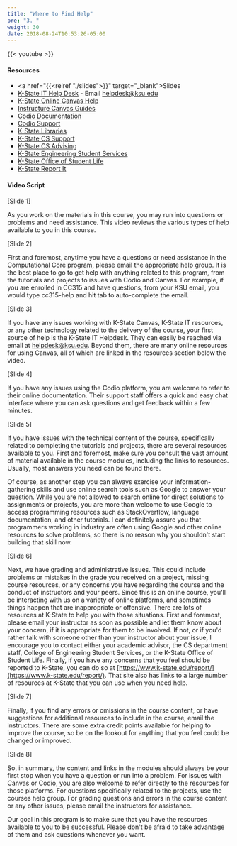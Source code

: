 ```yaml
---
title: "Where to Find Help"
pre: "3. "
weight: 30
date: 2018-08-24T10:53:26-05:00
---
```


<!-- TODO russfeld -->

{{< youtube  >}}
<!--- Vtpmu_p4k_g --->

#### Resources

* <a href="{{<relref "./slides">}}" target="_blank">Slides</a>
* [K-State IT Help Desk](https://www.k-state.edu/its/helpdesk/) - Email helpdesk@ksu.edu
* [K-State Online Canvas Help](http://public.online.k-state.edu/help/)
* [Instructure Canvas Guides](https://community.canvaslms.com/community/answers/guides)
* [Codio Documentation](https://codio.com/docs/)
* [Codio Support](https://codio.com/docs/dashboard/support/)
* [K-State Libraries](http://www.lib.k-state.edu/)
* [K-State CS Support](https://support.cs.ksu.edu/)
* [K-State CS Advising](https://www.cs.ksu.edu/undergraduate/advising/)
* [K-State Engineering Student Services](https://www.engg.ksu.edu/studentservices/)
* [K-State Office of Student Life](https://www.k-state.edu/studentlife/)
* [K-State Report It](https://www.k-state.edu/report/)

#### Video Script

[Slide 1]

As you work on the materials in this course, you may run into questions or problems and need assistance. 
This video reviews the various types of help available to you in this course.

[Slide 2]

First and foremost, anytime you have a questions or need assistance in the Computational Core program, please email the appropriate help group. 
It is the best place to go to get help with anything related to this program, from the tutorials and projects to issues with Codio and Canvas.
For example, if you are enrolled in CC315 and have questions, from your KSU email, you would type cc315-help and hit tab to auto-complete the email.  

[Slide 3]

If you have any issues working with K-State Canvas, K-State IT resources, or any other technology related to the delivery of the course, your first source of help is the K-State IT Helpdesk. They can easily be reached via email at helpdesk@ksu.edu. Beyond them, there are many online resources for using Canvas, all of which are linked in the resources section below the video.

[Slide 4]

If you have any issues using the Codio platform, you are welcome to refer to their online documentation. 
Their support staff offers a quick and easy chat interface where you can ask questions and get feedback within a few minutes.

[Slide 5]

If you have issues with the technical content of the course, specifically related to completing the tutorials and projects, there are several resources available to you. 
First and foremost, make sure you consult the vast amount of material available in the course modules, including the links to resources. 
Usually, most answers you need can be found there.

Of course, as another step you can always exercise your information-gathering skills and use online search tools such as Google to answer your question. 
While you are not allowed to search online for direct solutions to assignments or projects, you are more than welcome to use Google to access programming resources such as StackOverflow, language documentation, and other tutorials. 
I can definitely assure you that programmers working in industry are often using Google and other online resources to solve problems, so there is no reason why you shouldn't start building that skill now.

[Slide 6]

Next, we have grading and administrative issues. 
This could include problems or mistakes in the grade you received on a project, missing course resources, or any concerns you have regarding the course and the conduct of instructors and your peers.
Since this is an online course, you'll be interacting with us on a variety of online platforms, and sometimes things happen that are inappropriate or offensive. 
There are lots of resources at K-State to help you with those situations. 
First and foremost, please email your instructor as soon as possible and let them know about your concern, if it is appropriate for them to be involved. 
If not, or if you'd rather talk with someone other than your instructor about your issue, I encourage you to contact either your academic advisor, the CS department staff, College of Engineering Student Services, or the K-State Office of Student Life. 
Finally, if you have any concerns that you feel should be reported to K-State, you can do so at [https://www.k-state.edu/report/](https://www.k-state.edu/report/). 
That site also has links to a large number of resources at K-State that you can use when you need help.

[Slide 7]

Finally, if you find any errors or omissions in the course content, or have suggestions for additional resources to include in the course, email the instructors. 
There are some extra credit points available for helping to improve the course, so be on the lookout for anything that you feel could be changed or improved.

[Slide 8]

So, in summary, the content and links in the modules should always be your first stop when you have a question or run into a problem. 
For issues with Canvas or Codio, you are also welcome to refer directly to the resources for those platforms. 
For questions specifically related to the projects, use the courses help group. 
For grading questions and errors in the course content or any other issues, please email the instructors for assistance.

Our goal in this program is to make sure that you have the resources available to you to be successful. 
Please don't be afraid to take advantage of them and ask questions whenever you want.
